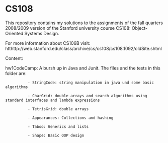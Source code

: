 # CS108
This repository contains my solutions to the assignments of the fall quarters 2008/2009 version of the Stanford university course CS108: Object-Oriented Systems Design.

For more information about CS106B visit: htthttp://web.stanford.edu/class/archive/cs/cs108/cs108.1092/oldSite.shtml

Content:

hw1CodeCamp:  A bursh up in Java and Junit. The files and the tests in this folder are:

              - StringCode: string manipulation in java und some basic algorithms

              - CharGrid: double arrays and search algorithms using standard interfaces and lambda expressions
              
              - TetrisGrid: double arrays 
              
              - Appearances: Collections and hashing
              
              - Taboo: Generics and lists
              
              - Shape: Basic OOP design
